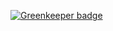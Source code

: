
[![Greenkeeper badge](https://badges.greenkeeper.io/thisislajohn/gk-test-2.svg)](https://greenkeeper.io/)


